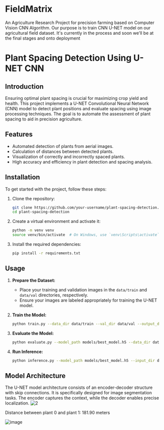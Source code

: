 # FieldMatrix
An Agriculture Research Project for precision farming based on Computer Vision CNN Algorithm. Our purpose is to train CNN U-NET model on our agricultural field dataset. It's currently in the process and soon we'll be at the final stages and onto deployment

# Plant Spacing Detection Using U-NET CNN

<h2>Introduction</h2>
Ensuring optimal plant spacing is crucial for maximizing crop yield and health. This project implements a U-NET Convolutional Neural Network (CNN) model to detect plant positions and evaluate spacing using image processing techniques. The goal is to automate the assessment of plant spacing to aid in precision agriculture.

<h2>Features</h2>
<ul>
<li>Automated detection of plants from aerial images.</li>
<li>Calculation of distances between detected plants.</li>
<li>Visualization of correctly and incorrectly spaced plants.</li>
<li>High accuracy and efficiency in plant detection and spacing analysis.</li>
</ul>

<h2>Installation</h2>
To get started with the project, follow these steps:

1. Clone the repository:
    ```bash
    git clone https://github.com/your-username/plant-spacing-detection.git
    cd plant-spacing-detection
    ```

2. Create a virtual environment and activate it:
    ```bash
    python -m venv venv
    source venv/bin/activate  # On Windows, use `venv\Scripts\activate`
    ```

3. Install the required dependencies:
    ```bash
    pip install -r requirements.txt
    ```

## Usage

1. **Prepare the Dataset:**
    - Place your training and validation images in the `data/train` and `data/val` directories, respectively.
    - Ensure your images are labeled appropriately for training the U-NET model.

2. **Train the Model:**
    ```bash
    python train.py --data_dir data/train --val_dir data/val --output_dir models
    ```

3. **Evaluate the Model:**
    ```bash
    python evaluate.py --model_path models/best_model.h5 --data_dir data/val
    ```

4. **Run Inference:**
    ```bash
    python inference.py --model_path models/best_model.h5 --input_dir data/test --output_dir results
    ```

## Model Architecture

The U-NET model architecture consists of an encoder-decoder structure with skip connections. It is specifically designed for image segmentation tasks. The encoder captures the context, while the decoder enables precise localization.
![2](https://github.com/user-attachments/assets/400d7636-f29c-4f53-b220-542e6df4d457)

Distance between plant 0 and plant 1: 181.90 meters

![image](https://github.com/user-attachments/assets/176896d6-6143-4783-a108-a49710ae828e)
